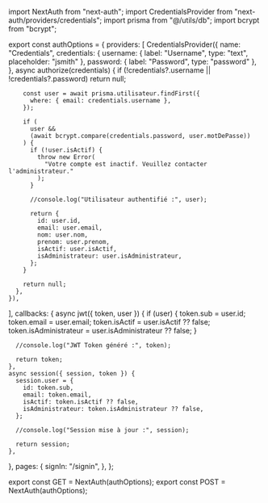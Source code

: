 import NextAuth from "next-auth";
import CredentialsProvider from "next-auth/providers/credentials";
import prisma from "@/utils/db";
import bcrypt from "bcrypt";

export const authOptions = {
  providers: [
    CredentialsProvider({
      name: "Credentials",
      credentials: {
        username: { label: "Username", type: "text", placeholder: "jsmith" },
        password: { label: "Password", type: "password" },
      },
      async authorize(credentials) {
        if (!credentials?.username || !credentials?.password) return null;

        const user = await prisma.utilisateur.findFirst({
          where: { email: credentials.username },
        });

        if (
          user &&
          (await bcrypt.compare(credentials.password, user.motDePasse))
        ) {
          if (!user.isActif) {
            throw new Error(
              "Votre compte est inactif. Veuillez contacter l'administrateur."
            );
          }

          //console.log("Utilisateur authentifié :", user);

          return {
            id: user.id,
            email: user.email,
            nom: user.nom,
            prenom: user.prenom,
            isActif: user.isActif,
            isAdministrateur: user.isAdministrateur,
          };
        }

        return null;
      },
    }),
  ],
  callbacks: {
    async jwt({ token, user }) {
      if (user) {
        token.sub = user.id;
        token.email = user.email;
        token.isActif = user.isActif ?? false;
        token.isAdministrateur = user.isAdministrateur ?? false;
      }

      //console.log("JWT Token généré :", token);

      return token;
    },
    async session({ session, token }) {
      session.user = {
        id: token.sub,
        email: token.email,
        isActif: token.isActif ?? false,
        isAdministrateur: token.isAdministrateur ?? false,
      };

      //console.log("Session mise à jour :", session);

      return session;
    },
  },
  pages: {
    signIn: "/signin",
  },
};

export const GET = NextAuth(authOptions);
export const POST = NextAuth(authOptions);
